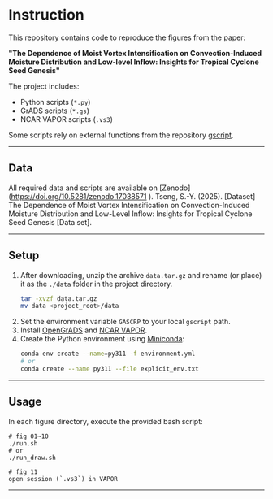 # Instruction

This repository contains code to reproduce the figures from the paper:

**"The Dependence of Moist Vortex Intensification on Convection-Induced Moisture Distribution and Low-level Inflow: Insights for Tropical Cyclone Seed Genesis"**

The project includes:
- Python scripts (`*.py`)
- GrADS scripts (`*.gs`)
- NCAR VAPOR scripts (`.vs3`)

Some scripts rely on external functions from the repository [gscript](https://github.com/kodamail/gscript).

---

## Data

All required data and scripts are available on [Zenodo] (https://doi.org/10.5281/zenodo.17038571
).
Tseng, S.-Y. (2025). [Dataset] The Dependence of Moist Vortex Intensification on Convection-Induced Moisture Distribution and Low-Level Inflow: Insights for Tropical Cyclone Seed Genesis [Data set].

---

## Setup

1. After downloading, unzip the archive `data.tar.gz` and rename (or place) it as the `./data` folder in the project directory.
    ```bash
    tar -xvzf data.tar.gz
    mv data <project_root>/data
    ```
2. Set the environment variable `GASCRP` to your local `gscript` path.
3. Install [OpenGrADS](http://opengrads.org) and [NCAR VAPOR](https://www.vapor.ucar.edu).
4. Create the Python environment using [Miniconda](https://docs.conda.io/en/latest/miniconda.html):  
   ```bash
   conda env create --name=py311 -f environment.yml
   # or 
   conda create --name py311 --file explicit_env.txt
   ```

--- 

## Usage
   In each figure directory, execute the provided bash script:
   ```
   # fig 01~10
   ./run.sh
   # or
   ./run_draw.sh

   # fig 11
   open session (`.vs3`) in VAPOR
   ```
---
